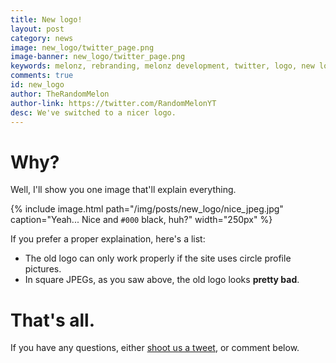 ```yaml
---
title: New logo!
layout: post
category: news
image: new_logo/twitter_page.png
image-banner: new_logo/twitter_page.png
keywords: melonz, rebranding, melonz development, twitter, logo, new logo
comments: true
id: new_logo
author: TheRandomMelon
author-link: https://twitter.com/RandomMelonYT
desc: We've switched to a nicer logo.
---
```


# Why?
Well, I'll show you one image that'll explain everything.

{% include image.html path="/img/posts/new_logo/nice_jpeg.jpg" caption="Yeah... Nice and <code>#000</code> black, huh?" width="250px" %}

If you prefer a proper explaination, here's a list:

- The old logo can only work properly if the site uses circle profile pictures.
- In square JPEGs, as you saw above, the old logo looks **pretty bad**.

# That's all.
If you have any questions, either [shoot us a tweet](https://twitter.com/MelonzDev), or comment below.
